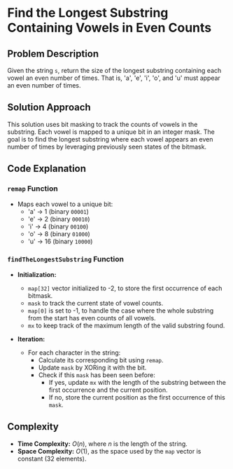 # Find the Longest Substring Containing Vowels in Even Counts

## Problem Description

Given the string `s`, return the size of the longest substring containing each vowel an even number of times. That is, 'a', 'e', 'i', 'o', and 'u' must appear an even number of times.

## Solution Approach

This solution uses bit masking to track the counts of vowels in the substring. Each vowel is mapped to a unique bit in an integer mask. The goal is to find the longest substring where each vowel appears an even number of times by leveraging previously seen states of the bitmask.

## Code Explanation

### `remap` Function

- Maps each vowel to a unique bit:
  - 'a' -> 1 (binary `00001`)
  - 'e' -> 2 (binary `00010`)
  - 'i' -> 4 (binary `00100`)
  - 'o' -> 8 (binary `01000`)
  - 'u' -> 16 (binary `10000`)

### `findTheLongestSubstring` Function

- **Initialization:**
  - `map[32]` vector initialized to -2, to store the first occurrence of each bitmask.
  - `mask` to track the current state of vowel counts.
  - `map[0]` is set to -1, to handle the case where the whole substring from the start has even counts of all vowels.
  - `mx` to keep track of the maximum length of the valid substring found.

- **Iteration:**
  - For each character in the string:
    - Calculate its corresponding bit using `remap`.
    - Update `mask` by XORing it with the bit.
    - Check if this `mask` has been seen before:
      - If yes, update `mx` with the length of the substring between the first occurrence and the current position.
      - If no, store the current position as the first occurrence of this `mask`.

## Complexity

- **Time Complexity:** $O(n)$, where $n$ is the length of the string.
- **Space Complexity:** $O(1)$, as the space used by the `map` vector is constant (32 elements).

